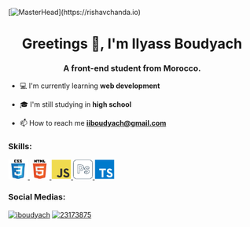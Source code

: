 [![MasterHead]([https://1.bp.blogspot.com/-7A4WynwLsM...](https://www.google.com/url?sa=i&url=https%3A%2F%2Fwakeupcoders.medium.com%2Flearn-html-c28fb7eaa9d9&psig=AOvVaw01WvrgqMADFU43sFYJrHOT&ust=1703973627679000&source=images&cd=vfe&opi=89978449&ved=0CBEQjRxqFwoTCKCYu8nStYMDFQAAAAAdAAAAABAD))](https://rishavchanda.io)
<h1 align="center">Greetings 👋, I'm Ilyass Boudyach</h1>
<h3 align="center">A front-end student from Morocco.</h3>

- 💻 I'm currently learning **web development**

- 🎓 I'm still studying in **high school**

- 📫 How to reach me **iiboudyach@gmail.com**

<h3 align="left">Skills:</h3>
<p align="left"> <a href="https://www.w3schools.com/css/" target="_blank" rel="noreferrer"> <img src="https://raw.githubusercontent.com/devicons/devicon/master/icons/css3/css3-original-wordmark.svg" alt="css3" width="40" height="40"/> </a> <a href="https://www.w3.org/html/" target="_blank" rel="noreferrer"> <img src="https://raw.githubusercontent.com/devicons/devicon/master/icons/html5/html5-original-wordmark.svg" alt="html5" width="40" height="40"/> </a> <a href="https://developer.mozilla.org/en-US/docs/Web/JavaScript" target="_blank" rel="noreferrer"> <img src="https://raw.githubusercontent.com/devicons/devicon/master/icons/javascript/javascript-original.svg" alt="javascript" width="40" height="40"/> </a> <a href="https://www.photoshop.com/en" target="_blank" rel="noreferrer"> <img src="https://raw.githubusercontent.com/devicons/devicon/master/icons/photoshop/photoshop-line.svg" alt="photoshop" width="40" height="40"/> </a> <a href="https://www.typescriptlang.org/" target="_blank" rel="noreferrer"> <img src="https://raw.githubusercontent.com/devicons/devicon/master/icons/typescript/typescript-original.svg" alt="typescript" width="40" height="40"/> </a> </p>

<h3 align="left">Social Medias:</h3>
<p align="left">
<a href="https://twitter.com/iboudyach" target="blank"><img align="center" src="https://raw.githubusercontent.com/rahuldkjain/github-profile-readme-generator/master/src/images/icons/Social/twitter.svg" alt="iboudyach" height="30" width="40" /></a>
<a href="https://stackoverflow.com/users/23173875" target="blank"><img align="center" src="https://raw.githubusercontent.com/rahuldkjain/github-profile-readme-generator/master/src/images/icons/Social/stack-overflow.svg" alt="23173875" height="30" width="40" /></a>
</p>

